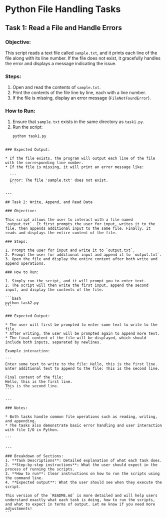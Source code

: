 
# Python File Handling Tasks

## Task 1: Read a File and Handle Errors

### Objective:
This script reads a text file called `sample.txt`, and it prints each line of the file along with its line number. If the file does not exist, it gracefully handles the error and displays a message indicating the issue.

### Steps:
1. Open and read the contents of `sample.txt`.
2. Print the contents of the file line by line, each with a line number.
3. If the file is missing, display an error message (`FileNotFoundError`).

### How to Run:
1. Ensure that `sample.txt` exists in the same directory as `task1.py`.
2. Run the script:
   ```bash
   python task1.py
````

### Expected Output:

* If the file exists, the program will output each line of the file with the corresponding line number.
* If the file is missing, it will print an error message like:

  ```
  Error: The file 'sample.txt' does not exist.
  ```

---

## Task 2: Write, Append, and Read Data

### Objective:

This script allows the user to interact with a file named `output.txt`. It first prompts the user for input, writes it to the file, then appends additional input to the same file. Finally, it reads and displays the entire content of the file.

### Steps:

1. Prompt the user for input and write it to `output.txt`.
2. Prompt the user for additional input and append it to `output.txt`.
3. Open the file and display the entire content after both write and append operations.

### How to Run:

1. Simply run the script, and it will prompt you to enter text.
2. The script will then write the first input, append the second input, and display the contents of the file.

```bash
python task2.py
```

### Expected Output:

* The user will first be prompted to enter some text to write to the file.
* After writing, the user will be prompted again to append more text.
* The final content of the file will be displayed, which should include both inputs, separated by newlines.

Example interaction:

```
Enter some text to write to the file: Hello, this is the first line.
Enter additional text to append to the file: This is the second line.

Final content of the file:
Hello, this is the first line.
This is the second line.
```

---

### Notes:

* Both tasks handle common file operations such as reading, writing, and appending.
* The tasks also demonstrate basic error handling and user interaction with file I/O in Python.

```

---

### Breakdown of Sections:
1. **Task Descriptions**: Detailed explanation of what each task does.
2. **Step-by-step instructions**: What the user should expect in the process of running the scripts.
3. **How to run**: Clear instructions on how to run the scripts using the command line.
4. **Expected output**: What the user should see when they execute the script.

This version of the `README.md` is more detailed and will help users understand exactly what each task is doing, how to run the scripts, and what to expect in terms of output. Let me know if you need more adjustments!
```
